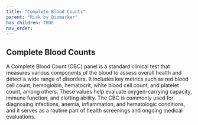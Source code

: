 ```yaml
---
title: "Complete Blood Counts"
parent: "Risk by Biomarker"
has_children: TRUE
nav_order: 
---
```



## Complete Blood Counts


A Complete Blood Count (CBC) panel is a standard clinical test that measures various components of the blood to assess overall health and detect a wide range of disorders. It includes key metrics such as red blood cell count, hemoglobin, hematocrit, white blood cell count, and platelet count, among others. These values help evaluate oxygen-carrying capacity, immune function, and clotting ability. The CBC is commonly used for diagnosing infections, anemia, inflammation, and hematologic conditions, and it serves as a routine part of health screenings and ongoing medical evaluations.


